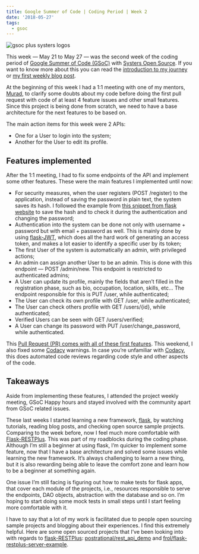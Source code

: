```yaml
---
title: Google Summer of Code | Coding Period | Week 2
date: '2018-05-27'
tags:
  - gsoc
---
```


![gsoc plus systers logos](https://user-images.githubusercontent.com/11148726/52603235-e2000880-2e5d-11e9-9252-c1e1ee53fb7e.png)

This week — May 21 to May 27 — was the second week of the coding period of [Google Summer of Code (GSoC)](https://summerofcode.withgoogle.com/) with [Systers Open Source](https://github.com/systers). If you want to know more about this you can read the [introduction to my journey](https://medium.com/isabel-costa-gsoc/intro-to-google-summer-of-code-with-systers-open-source-dbdaa92bd189) or [my first weekly blog post](https://medium.com/isabel-costa-gsoc/coding-period-week-1-e8f878f46ad9).

At the beginning of this week I had a 1:1 meeting with one of my mentors, [Murad](https://github.com/m-murad), to clarify some doubts about my code before doing the first pull request with code of at least 4 feature issues and other small features. Since this project is being done from scratch, we need to have a base architecture for the next features to be based on.

The main action items for this week were 2 APIs:

- One for a User to login into the system;
- Another for the User to edit its profile.

## Features implemented

After the 1:1 meeting, I had to fix some endpoints of the API and implement some other features. These were the main features I implemented until now:

- For security measures, when the user registers (POST /register) to the application, instead of saving the password in plain text, the system saves its hash. I followed the example from [this snippet from flask website](http://flask.pocoo.org/snippets/54/) to save the hash and to check it during the authentication and changing the password;
- Authentication into the system can be done not only with username + password but with email + password as well. This is mainly done by using [flask-JWT](https://pythonhosted.org/Flask-JWT/), which does all the hard work of generating an access token, and makes a lot easier to identify a specific user by its token;
- The first User of the system is automatically an admin, with privileged actions;
- An admin can assign another User to be an admin. This is done with this endpoint — POST /admin/new. This endpoint is restricted to authenticated admins;
- A User can update its profile, mainly the fields that aren’t filled in the registration phase, such as bio, occupation, location, skills, etc… The endpoint responsible for this is PUT /user, while authenticated;
- The User can check its own profile with GET /user, while authenticated;
- The User can check others profile with GET /users/{id}, while authenticated;
- Verified Users can be seen with GET /users/verified;
- A User can change its password with PUT /user/change_password, while authenticated.

This [Pull Request (PR) comes with all of these first features](https://github.com/systers/mentorship-backend/pull/14/).
This weekend, I also fixed some [Codacy](https://www.codacy.com/) warnings. In case you’re unfamiliar with [Codacy](https://www.codacy.com/), this does automated code reviews regarding code style and other aspects of the code.

## Takeaways

Aside from implementing these features, I attended the project weekly meeting, GSoC Happy hours and stayed involved with the community apart from GSoC related issues.

These last weeks I started learning a new framework, [flask](http://flask.pocoo.org/), by watching tutorials, reading blog posts, and checking open source sample projects. Comparing to the week before, now I feel much more comfortable with [Flask-RESTPlus](http://flask-restplus.readthedocs.io). This was part of my roadblocks during the coding phase. Although I’m still a beginner at using flask, I’m quicker to implement some feature, now that I have a base architecture and solved some issues while learning the new framework. It’s always challenging to learn a new thing, but it is also rewarding being able to leave the comfort zone and learn how to be a beginner at something again.

One issue I’m still facing is figuring out how to make tests for flask apps, that cover each module of the projects, i.e., resources responsible to serve the endpoints, DAO objects, abstraction with the database and so on. I’m hoping to start doing some mock tests in small steps until I start feeling more comfortable with it.

I have to say that a lot of my work is facilitated due to people open sourcing sample projects and blogging about their experiences. I find this extremely helpful. Here are some open sourced projects that I’ve been looking into with regards to [flask-RESTPlus](http://flask-restplus.readthedocs.io): [postrational/rest_api_demo](https://github.com/postrational/rest_api_demo) and [frol/flask-restplus-server-example](https://github.com/frol/flask-restplus-server-example).

